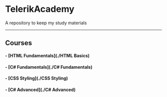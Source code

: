 # TelerikAcademy
A repository to keep my study materials

-----------------------
## Courses
#### - [HTML Fundamentals](./HTML Basics)
#### - [C# Fundamentals](./C\# Fundamentals)
#### - [CSS Styling](./CSS Styling)
#### - [C# Advanced](./C\# Advanced)